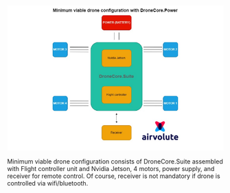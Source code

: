 ![minimum_viable_config_diagram](uploads/a9eb14b2641ba6a0b51fcaf52a784a7d/minimum_viable_config_diagram.jpg)

Minimum viable drone configuration consists of DroneCore.Suite assembled with Flight controller unit and Nvidia Jetson, 4 motors, power supply, and receiver for remote control. Of course, receiver is not mandatory if drone is controlled via wifi/bluetooth. 